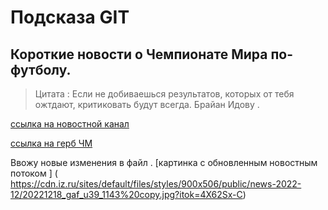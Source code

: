 # Подсказа GIT

## Короткие новости о Чемпионате Мира по-футболу.


>Цитата   :
 Если не добиваешься результатов, которых от тебя ожтдают, критиковать будут всегда. Брайан Идову .

 [ссылка на новостной канал](https://www.sports.ru/wc2022/news/)

 [ссылка на герб ЧМ](https://www.433175.ru/uploads/posts/2022-11/1669106853_sostavy-sbornyh-world-cup-2022-qatar.jpg)
 

Ввожу новые изменения в файл . 
[картинка с обновленным новостным потоком ] ( https://cdn.iz.ru/sites/default/files/styles/900x506/public/news-2022-12/20221218_gaf_u39_1143%20copy.jpg?itok=4X62Sx-C)






